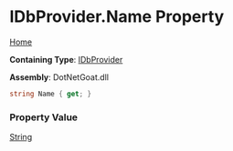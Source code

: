 # IDbProvider\.Name Property

[Home](../../../../../../../README.md)

**Containing Type**: [IDbProvider](../README.md)

**Assembly**: DotNetGoat\.dll

```csharp
string Name { get; }
```

### Property Value

[String](https://docs.microsoft.com/en-us/dotnet/api/system.string)

